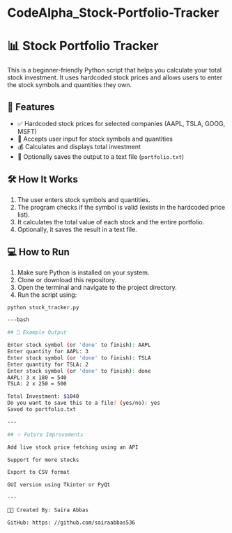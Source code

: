 # CodeAlpha_Stock-Portfolio-Tracker

# 📊 Stock Portfolio Tracker

This is a beginner-friendly Python script that helps you calculate your total stock investment. It uses hardcoded stock prices and allows users to enter the stock symbols and quantities they own.

## 🚀 Features

- ✅ Hardcoded stock prices for selected companies (AAPL, TSLA, GOOG, MSFT)
- 🧾 Accepts user input for stock symbols and quantities
- 💰 Calculates and displays total investment
- 💾 Optionally saves the output to a text file (`portfolio.txt`)

## 🛠️ How It Works

1. The user enters stock symbols and quantities.
2. The program checks if the symbol is valid (exists in the hardcoded price list).
3. It calculates the total value of each stock and the entire portfolio.
4. Optionally, it saves the result in a text file.

## 💻 How to Run

1. Make sure Python is installed on your system.
2. Clone or download this repository.
3. Open the terminal and navigate to the project directory.
4. Run the script using:

```bash
python stock_tracker.py

---bash

## 📁 Example Output

Enter stock symbol (or 'done' to finish): AAPL
Enter quantity for AAPL: 3
Enter stock symbol (or 'done' to finish): TSLA
Enter quantity for TSLA: 2
Enter stock symbol (or 'done' to finish): done
AAPL: 3 x 180 = 540
TSLA: 2 x 250 = 500

Total Investment: $1040
Do you want to save this to a file? (yes/no): yes
Saved to portfolio.txt

---

## ✨ Future Improvements

Add live stock price fetching using an API

Support for more stocks

Export to CSV format

GUI version using Tkinter or PyQt

---

👩‍💻 Created By: Saira Abbas

GitHub: https: //github.com/sairaabbas536
